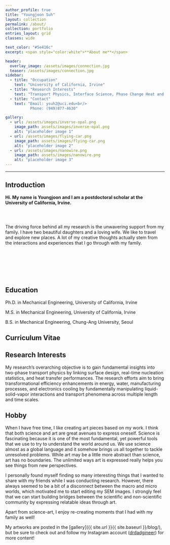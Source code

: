 ```yaml
---
author_profile: true
title: "Youngjoon Suh"
layout: collection
permalink: /about/
collection: portfolio
entries_layout: grid
classes: wide

text_color: "#5e416c"
excerpt: <span style="color:white">**About me**</span> 

header:
  overlay_image: /assets/images/connection.jpg
  teaser: /assets/images/connection.jpg
sidebar:
  - title: "Occupation"
    text: "University of California, Irvine"
  - title: "Research Interests"
    text: "Transport Physics, Interface Science, Phase Change Heat and Mass Transfer, Artificial Intelligence"
  - title: "Contact"
    text: "Email: ysuh2@uci.edu<br/>
           Phone: (949)877-4630"

gallery:
  - url: /assets/images/inverse-opal.png
    image_path: assets/images/inverse-opal.png
    alt: "placeholder image 1"
  - url: /assets/images/flying-car.png
    image_path: assets/images/flying-car.png
    alt: "placeholder image 2"
  - url: /assets/images/nanowire.png
    image_path: assets/images/nanowire.png
    alt: "placeholder image 3"
---
```


---

## Introduction

**Hi. My name is Youngjoon and I am a postdoctoral scholar at the University of California, Irvine.** 

<figure style="width: 280px" class="align-left">
<img src="{{ site.url }}{{ site.baseurl }}/assets/images/Family_Sedona.png" alt="">
</figure>

<br/>

The driving force behind all my research is the unwavering support from my family. I have two beautiful daughters and a loving wife. We like to travel and explore new places. A lot of my creative thoughts actually stem from the interactions and experiences that I go through with my family. 

 <br/>

<br/>

<br/>

<br/>

<br/>                                                                                                                                      

## Education

Ph.D. in Mechanical Engineering, University of California, Irvine

M.S. in Mechanical Engineering, University of California, Irvine

B.S. in Mechanical Engineering, Chung-Ang University, Seoul



## Curriculum Vitae

<object data="../assets/CV/CV_Suh.pdf" width="1000" height="1000" type='application/pdf'></object>



## Research Interests

My research’s overarching objective is to gain fundamental insights into two-phase transport physics by linking surface design, real-time nucleation statistics, and heat transfer performances. The research efforts aim to bring transformational efficiency enhancements in energy, water, manufacturing processes, and electronics cooling by fundamentally manipulating liquid-solid-vapor interactions and transport phenomena across multiple length and time scales. 



## Hobby

When I have free time, I like creating art pieces based on my work. I think that both science and art are great avenues to express oneself. Science is fascinating because it is one of the most fundamental, yet powerful tools that we use to try to understand the world around us. We use science almost as a global language and it somehow brings us all together to tackle unresolved problems. While art may be a little more abstract than science, art has no boundaries. The unlimited ways art is expressed really helps you see things from new perspectives. 

I personally found myself finding so many interesting things that I wanted to share with my friends while I was conducting research. However, there always seemed to be a bit of a disconnect between the macro and micro worlds, which motivated me to start editing my SEM images. I strongly feel that we can start building bridges between the scientific and non-scientific community by expressing relatable ideas through art. 

Apart from science-art, I enjoy re-creating moments that I had with my family as well!

My artworks are posted in the [gallery]({{ site.url }}{{ site.baseurl }}/blog/), but be sure to check out and follow my Instagram account ([drdadgineer](https://www.instagram.com/drdadgineer/)) for more content!